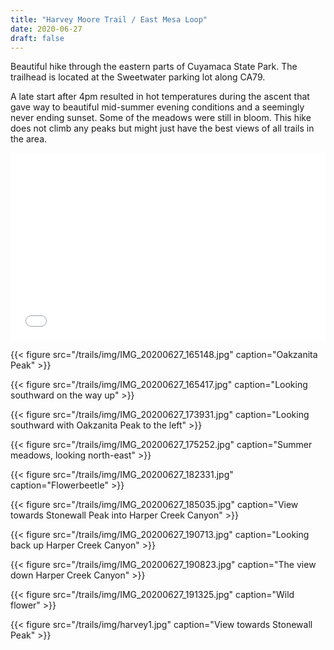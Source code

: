 ```yaml
---
title: "Harvey Moore Trail / East Mesa Loop"
date: 2020-06-27
draft: false
---
```


Beautiful hike through the eastern parts of Cuyamaca State Park. The trailhead is located at the Sweetwater parking lot along CA79.

A late start after 4pm resulted in hot temperatures during the ascent that gave way to beautiful mid-summer evening conditions and a seemingly never ending sunset. Some of the meadows were still in bloom. This hike does not climb any peaks but might just have the best views of all trails in the area. 
<iframe src="/trails/maps/map.html" width="100%" height="300" frameborder="0" name="iframe" onload="resizeIframe(this)" scrolling="no"></iframe>

{{< figure src="/trails/img/IMG_20200627_165148.jpg" caption="Oakzanita Peak" >}}

{{< figure src="/trails/img/IMG_20200627_165417.jpg" caption="Looking southward on the way up" >}}

{{< figure src="/trails/img/IMG_20200627_173931.jpg" caption="Looking southward with Oakzanita Peak to the left" >}}

{{< figure src="/trails/img/IMG_20200627_175252.jpg" caption="Summer meadows, looking north-east" >}}

{{< figure src="/trails/img/IMG_20200627_182331.jpg" caption="Flowerbeetle" >}}

{{< figure src="/trails/img/IMG_20200627_185035.jpg" caption="View towards Stonewall Peak into Harper Creek Canyon" >}}

{{< figure src="/trails/img/IMG_20200627_190713.jpg" caption="Looking back up Harper Creek Canyon" >}}

{{< figure src="/trails/img/IMG_20200627_190823.jpg" caption="The view down Harper Creek Canyon" >}}

{{< figure src="/trails/img/IMG_20200627_191325.jpg" caption="Wild flower" >}}

{{< figure src="/trails/img/harvey1.jpg" caption="View towards Stonewall Peak" >}}


